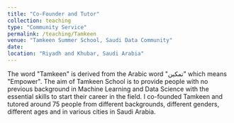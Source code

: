 ```yaml
---
title: "Co-Founder and Tutor"
collection: teaching
type: "Community Service"
permalink: /teaching/Tamkeen
venue: "Tamkeen Summer School, Saudi Data Community"
date:
location: "Riyadh and Khubar, Saudi Arabia"
---
```


The word "Tamkeen" is derived from the Arabic word "تمكين" which means "Empower". The aim of Tamkeen School is to provide people with no previous background in Machine Learning and Data Science with the essential skills to start their career in the field. I co-founded Tamkeen and tutored around 75 people from different backgrounds, different genders, different ages and in various cities in Saudi Arabia. 
